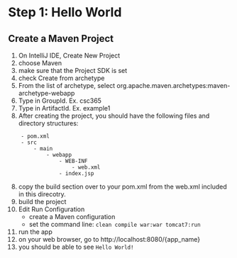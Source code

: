 # Step 1: Hello World

## Create a Maven Project

1. On IntelliJ IDE, Create New Project
2. choose Maven
3. make sure that the Project SDK is set
3. check Create from archetype
4. From the list of archetype, select org.apache.maven.archetypes:maven-archetype-webapp
5. Type in GroupId. Ex. csc365
6. Type in ArtifactId. Ex. example1
7. After creating the project, you should have the following files and directory structures:
```
    - pom.xml
    - src
        - main
            - webapp
                - WEB-INF
                    - web.xml
                - index.jsp
```
8. copy the build section over to your pom.xml from the web.xml included in this direcotry.
9. build the project
10. Edit Run Configuration
    - create a Maven configuration
    - set the command line: ```clean compile war:war tomcat7:run```
11. run the app
12. on your web browser, go to http://localhost:8080/{app_name}
13. you should be able to see `Hello World!`
